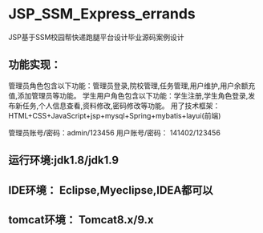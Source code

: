 # JSP_SSM_Express_errands
JSP基于SSM校园帮快递跑腿平台设计毕业源码案例设计

## 功能实现：
  管理员角色包含以下功能：管理员登录,院校管理,任务管理,用户维护,用户余额充值,添加管理员等功能。
学生用户角色包含以下功能：学生注册,学生角色登录,发布新任务,个人信息查看,资料修改,密码修改等功能。
  用了技术框架： HTML+CSS+JavaScript+jsp+mysql+Spring+mybatis+layui(前端)

管理员账号/密码：admin/123456
用户账号/密码： 141402/123456

## 运行环境:jdk1.8/jdk1.9
## IDE环境： Eclipse,Myeclipse,IDEA都可以
## tomcat环境： Tomcat8.x/9.x
